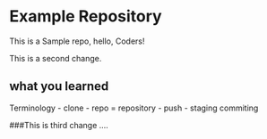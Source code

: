 # Example Repository
This is a Sample repo, hello, Coders!

This is a second change.

## what you learned
Terminology
	- clone
	- repo = repository
	- push
	- staging commiting
	
	
###This is third change
....